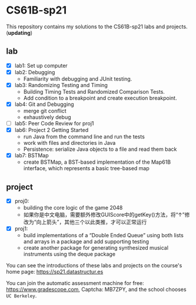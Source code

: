 # CS61B-sp21

This repository contains my solutions to the CS61B-sp21 labs and projects. (**updating**)

## lab

- [x] lab1: Set up computer
- [x] lab2: Debugging
    * Familiarity with debugging and JUnit testing.
- [x] lab3: Randomizing Testing and Timing
    * Building Timing Tests and Randomized Comparison Tests.
    * Add condition to a breakpoint and create execution breakpoint.
- [x] lab4: Git and Debugging
    * merge git conflict
    * exhaustively debug
- [ ] lab5: Peer Code Review for proj1
- [x] lab6: Project 2 Getting Started
    * run Java from the command line and run the tests
    * work with files and directories in Java
    * Persistence: serialize Java objects to a file and read them back
- [x] lab7: BSTMap
    * create BSTMap, a BST-based implementation of the Map61B interface, which represents a basic tree-based map

## project

- [x] proj0:
    * building the core logic of the game 2048
    * 如果你是中文电脑，需要额外修改GUIScore中的getKey()方法，将“↑”修改为“向上箭头”，其他三个以此类推，才可以正常运行
- [x] proj1:
    * build implementations of a “Double Ended Queue” using both lists and arrays in a package and add supporting testing
    * create another package for generating synthesized musical instruments using the deque package


You can see the introductions of these labs and projects on the course's home page: https://sp21.datastructur.es

You can join the automatic assessment machine for free: https://www.gradescope.com, Captcha: MB7ZPY, and the school chooses ``UC Berkeley``.
